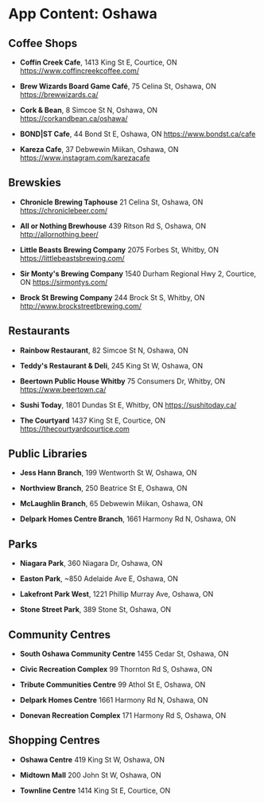 # App Content: Oshawa

## Coffee Shops

- <b>Coffin Creek Cafe</b>,
    1413 King St E, Courtice, ON
    https://www.coffincreekcoffee.com/

- <b>Brew Wizards Board Game Café</b>,
    75 Celina St, Oshawa, ON
    https://brewwizards.ca/

- <b>Cork & Bean</b>,
    8 Simcoe St N, Oshawa, ON
    https://corkandbean.ca/oshawa/

- <b>BOND|ST Cafe</b>,
    44 Bond St E, Oshawa, ON
    https://www.bondst.ca/cafe

- <b>Kareza Cafe</b>,
    37 Debwewin Miikan, Oshawa, ON
    https://www.instagram.com/karezacafe

## Brewskies

- <b>Chronicle Brewing Taphouse</b>
    21 Celina St, Oshawa, ON
    https://chroniclebeer.com/

- <b>All or Nothing Brewhouse</b>
    439 Ritson Rd S, Oshawa, ON
    http://allornothing.beer/

- <b>Little Beasts Brewing Company</b>
    2075 Forbes St, Whitby, ON
    https://littlebeastsbrewing.com/

- <b>Sir Monty's Brewing Company</b>
    1540 Durham Regional Hwy 2, Courtice, ON
    https://sirmontys.com/

- <b>Brock St Brewing Company</b>
    244 Brock St S, Whitby, ON
    http://www.brockstreetbrewing.com/

## Restaurants

- <b>Rainbow Restaurant</b>,
    82 Simcoe St N, Oshawa, ON

- <b>Teddy's Restaurant & Deli</b>,
    245 King St W, Oshawa, ON

- <b>Beertown Public House Whitby</b>
    75 Consumers Dr, Whitby, ON
    https://www.beertown.ca/

- <b>Sushi Today</b>,
    1801 Dundas St E, Whitby, ON
    https://sushitoday.ca/

- <b>The Courtyard</b>
    1437 King St E, Courtice, ON
    https://thecourtyardcourtice.com


## Public Libraries

- <b>Jess Hann Branch</b>,
    199 Wentworth St W, Oshawa, ON

- <b>Northview Branch</b>,
    250 Beatrice St E, Oshawa, ON

- <b>McLaughlin Branch</b>,
    65 Debwewin Miikan, Oshawa, ON

- <b>Delpark Homes Centre Branch</b>,
    1661 Harmony Rd N, Oshawa, ON

## Parks

- <b>Niagara Park</b>,
    360 Niagara Dr, Oshawa, ON

- <b>Easton Park</b>,
    ~850 Adelaide Ave E, Oshawa, ON

- <b>Lakefront Park West</b>,
    1221 Phillip Murray Ave, Oshawa, ON
    
- <b>Stone Street Park</b>,
    389 Stone St, Oshawa, ON

## Community Centres

- <b>South Oshawa Community Centre</b>
    1455 Cedar St, Oshawa, ON

- <b>Civic Recreation Complex</b>
    99 Thornton Rd S, Oshawa, ON

- <b>Tribute Communities Centre</b>
    99 Athol St E, Oshawa, ON

- <b>Delpark Homes Centre</b>
    1661 Harmony Rd N, Oshawa, ON

- <b>Donevan Recreation Complex</b>
    171 Harmony Rd S, Oshawa, ON

## Shopping Centres

- <b>Oshawa Centre</b>
    419 King St W, Oshawa, ON

- <b>Midtown Mall</b>
    200 John St W, Oshawa, ON
    
- <b>Townline Centre</b>
    1414 King St E, Courtice, ON